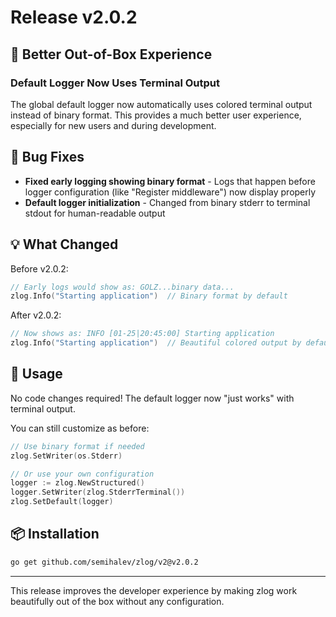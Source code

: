 # Release v2.0.2

## 🎯 Better Out-of-Box Experience

### Default Logger Now Uses Terminal Output

The global default logger now automatically uses colored terminal output instead of binary format. This provides a much better user experience, especially for new users and during development.

## 🐛 Bug Fixes

- **Fixed early logging showing binary format** - Logs that happen before logger configuration (like "Register middleware") now display properly
- **Default logger initialization** - Changed from binary stderr to terminal stdout for human-readable output

## 💡 What Changed

Before v2.0.2:
```go
// Early logs would show as: GOLZ...binary data...
zlog.Info("Starting application")  // Binary format by default
```

After v2.0.2:
```go
// Now shows as: INFO [01-25|20:45:00] Starting application
zlog.Info("Starting application")  // Beautiful colored output by default
```

## 🔧 Usage

No code changes required! The default logger now "just works" with terminal output.

You can still customize as before:
```go
// Use binary format if needed
zlog.SetWriter(os.Stderr)  

// Or use your own configuration
logger := zlog.NewStructured()
logger.SetWriter(zlog.StderrTerminal())
zlog.SetDefault(logger)
```

## 📦 Installation

```bash
go get github.com/semihalev/zlog/v2@v2.0.2
```

---

This release improves the developer experience by making zlog work beautifully out of the box without any configuration.